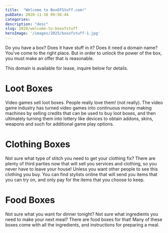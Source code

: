 ```yaml
---
title:  "Welcome to BoxOfStuff.com!"
pubDate: 2020-11-16 09:56:44
categories: 
description: "desc"
slug: 2020/welcome-to-boxofstuff
heroImage: '/images/2025/boxofstuff-1.jpg'
---
```


Do you have a box? Does it have stuff in it? Does it need a domain name? You've come to the right place. But in order to unlock the power of the box, you must make an offer that is reasonable.

This domain is available for lease, inquire below for details.

# Loot Boxes

Video games sell loot boxes. People really love them! (not really). The video game industry has turned video games into continuous money making machines by selling credits that can be used to buy loot boxes, and then ultimately turning them into lottery like devices to obtain addons, skins, weapons and such for additional game play options.

# Clothing Boxes

Not sure what type of stitch you need to get your clothing fix? There are plenty of third parties now that will sell you services and clothing, so you never have to leave your house! Unless you want other people to see this clothing you buy. You can find stylists online that will send you items that you can try on, and only pay for the items that you choose to keep.

# Food Boxes

Not sure what you want for dinner tonight? Not sure what ingredients you need to make your next meal? There are food boxes for that! Many of these boxes come with all the ingredients, and instructions for preparing a meal.
